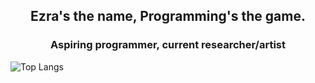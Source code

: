 <h2 align="center">Ezra's the name, Programming's the game.</h2>
<h3 align="center"> Aspiring programmer, current researcher/artist</h3>

![Top Langs](https://github-readme-stats.vercel.app/api/top-langs/?username=ewingard&layout=compact&theme=transparent&hide_border=true)